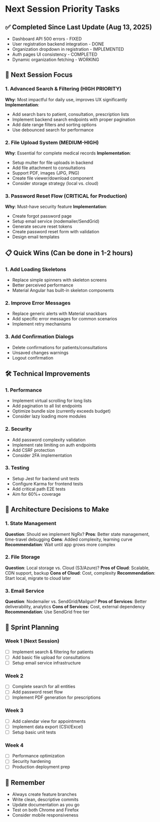 # Next Session Priority Tasks

## ✅ Completed Since Last Update (Aug 13, 2025)
- Dashboard API 500 errors - FIXED
- User registration backend integration - DONE
- Organization dropdown in registration - IMPLEMENTED
- Auth pages UI consistency - COMPLETED
- Dynamic organization fetching - WORKING

## 🎯 Next Session Focus

### 1. Advanced Search & Filtering (HIGH PRIORITY)
**Why**: Most impactful for daily use, improves UX significantly
**Implementation**:
- Add search bars to patient, consultation, prescription lists
- Implement backend search endpoints with proper pagination
- Add date range filters and sorting options
- Use debounced search for performance

### 2. File Upload System (MEDIUM-HIGH)
**Why**: Essential for complete medical records
**Implementation**:
- Setup multer for file uploads in backend
- Add file attachment to consultations
- Support PDF, images (JPG, PNG)
- Create file viewer/download component
- Consider storage strategy (local vs. cloud)

### 3. Password Reset Flow (CRITICAL for Production)
**Why**: Must-have security feature
**Implementation**:
- Create forgot password page
- Setup email service (nodemailer/SendGrid)
- Generate secure reset tokens
- Create password reset form with validation
- Design email templates

## 📋 Quick Wins (Can be done in 1-2 hours)

### 1. Add Loading Skeletons
- Replace simple spinners with skeleton screens
- Better perceived performance
- Material Angular has built-in skeleton components

### 2. Improve Error Messages
- Replace generic alerts with Material snackbars
- Add specific error messages for common scenarios
- Implement retry mechanisms

### 3. Add Confirmation Dialogs
- Delete confirmations for patients/consultations
- Unsaved changes warnings
- Logout confirmation

## 🛠️ Technical Improvements

### 1. Performance
- Implement virtual scrolling for long lists
- Add pagination to all list endpoints
- Optimize bundle size (currently exceeds budget)
- Consider lazy loading more modules

### 2. Security
- Add password complexity validation
- Implement rate limiting on auth endpoints
- Add CSRF protection
- Consider 2FA implementation

### 3. Testing
- Setup Jest for backend unit tests
- Configure Karma for frontend tests
- Add critical path E2E tests
- Aim for 60%+ coverage

## 📝 Architecture Decisions to Make

### 1. State Management
**Question**: Should we implement NgRx?
**Pros**: Better state management, time-travel debugging
**Cons**: Added complexity, learning curve
**Recommendation**: Wait until app grows more complex

### 2. File Storage
**Question**: Local storage vs. Cloud (S3/Azure)?
**Pros of Cloud**: Scalable, CDN support, backup
**Cons of Cloud**: Cost, complexity
**Recommendation**: Start local, migrate to cloud later

### 3. Email Service
**Question**: Nodemailer vs. SendGrid/Mailgun?
**Pros of Services**: Better deliverability, analytics
**Cons of Services**: Cost, external dependency
**Recommendation**: Use SendGrid free tier

## 🚀 Sprint Planning

### Week 1 (Next Session)
- [ ] Implement search & filtering for patients
- [ ] Add basic file upload for consultations
- [ ] Setup email service infrastructure

### Week 2
- [ ] Complete search for all entities
- [ ] Add password reset flow
- [ ] Implement PDF generation for prescriptions

### Week 3
- [ ] Add calendar view for appointments
- [ ] Implement data export (CSV/Excel)
- [ ] Setup basic unit tests

### Week 4
- [ ] Performance optimization
- [ ] Security hardening
- [ ] Production deployment prep

## 📌 Remember
- Always create feature branches
- Write clean, descriptive commits
- Update documentation as you go
- Test on both Chrome and Firefox
- Consider mobile responsiveness
